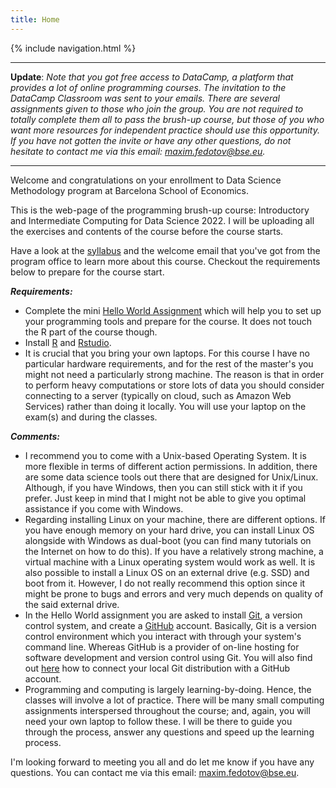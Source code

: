 ```yaml
---
title: Home
---
```

{% include navigation.html %}

___
**Update**: *Note that you got free access to DataCamp, a platform that provides a lot of online programming courses. The invitation to the DataCamp Classroom was sent to your emails. There are several assignments given to those who join the group. You are not required to totally complete them all to pass the brush-up course, but those of you who want more resources for independent practice should use this opportunity. If you have not gotten the invite or have any other questions, do not hesitate to contact me via this email: maxim.fedotov@bse.eu.* 

___

Welcome and congratulations on your enrollment to Data Science Methodology program at Barcelona School of Economics.

This is the web-page of the programming brush-up course: Introductory and Intermediate Computing for Data Science 2022. I will be uploading all the exercises and contents of the course before the course starts.

Have a look at the <a href="docs/syllabus.pdf" target="_blank">syllabus</a> and the welcome email that you've got from the program office to learn more about this course. Checkout the requirements below to prepare for the course start. 

***Requirements:***
* Complete the mini [Hello World Assignment](./python/python-1-hello-world.md) which will help you to set up your programming tools and prepare for the course. It does not touch the R part of the course though.
* Install [R](https://cloud.r-project.org) and [Rstudio](https://www.rstudio.com/products/rstudio/download/#download).
* It is crucial that you bring your own laptops. For this course I have no particular hardware requirements, and for the rest of the master's you might not need a particularly strong machine. The reason is that in order to perform heavy computations or store lots of data you should consider connecting to a server (typically on cloud, such as Amazon Web Services) rather than doing it locally. You will use your laptop on the exam(s) and during the classes.

***Comments:***
* I recommend you to come with a Unix-based Operating System. It is more flexible in terms of different action permissions. In addition, there are some data science tools out there that are designed for Unix/Linux. Although, if you have Windows, then you can still stick with it if you prefer. Just keep in mind that I might not be able to give you optimal assistance if you come with Windows.
* Regarding installing Linux on your machine, there are different options. If you have enough memory on your hard drive, you can install Linux OS alongside with Windows as dual-boot (you can find many tutorials on the Internet on how to do this). If you have a relatively strong machine, a virtual machine with a Linux operating system would work as well. It is also possible to install a Linux OS on an external drive (e.g. SSD) and boot from it. However, I do not really recommend this option since it might be prone to bugs and errors and very much depends on quality of the said external drive.
* In the Hello World assignment you are asked to install [Git](https://git-scm.com/), a version control system, and create a [GitHub](https://github.com) account. Basically, Git is a version control environment which you interact with through your system's command line. Whereas GitHub is a provider of on-line hosting for software development and version control using Git. You will also find out [here](https://towardsdatascience.com/getting-started-with-git-and-github-6fcd0f2d4ac6) how to connect your local Git distribution with a GitHub account.
* Programming and computing is largely learning-by-doing. Hence, the classes will involve a lot of practice. There will be many small computing assignments interspersed throughout the course; and, again, you will need your own laptop to follow these. I will be there to guide you through the process, answer any questions and speed up the learning process.

I'm looking forward to meeting you all and do let me know if you have any questions. You can contact me via this email: maxim.fedotov@bse.eu.